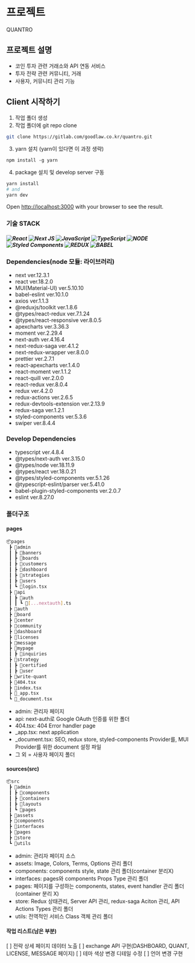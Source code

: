 # 프로젝트

QUANTRO

## 프로젝트 설명

- 코인 투자 관련 거래소와 API 연동 서비스
- 투자 전략 관련 커뮤니티, 거래
- 사용자, 커뮤니티 관리 기능

## Client 시작하기

1. 작업 폴더 생성
2. 작업 폴더에 git repo clone

```bash
git clone https://gitlab.com/goodlaw.co.kr/quantro.git
```

3. yarn 설치 (yarn이 있다면 이 과정 생략)

```
npm install -g yarn
```

4. package 설치 및 develop server 구동

```bash
yarn install
# and
yarn dev
```

Open [http://localhost:3000](http://localhost:3000) with your browser to see the result.

### 기술 STACK

##### ![React](https://img.shields.io/badge/React-20232A?style=for-the-badge&logo=react&logoColor=61DAFB) ![Next JS](https://img.shields.io/badge/Next-black?style=for-the-badge&logo=next.js&logoColor=white) ![JavaScript](https://img.shields.io/badge/javascript-%23323330.svg?style=for-the-badge&logo=javascript&logoColor=%23F7DF1E) ![TypeScript](https://img.shields.io/badge/typescript-%23007ACC.svg?style=for-the-badge&logo=typescript&logoColor=white) ![NODE](https://img.shields.io/badge/Node.js-43853D?style=for-the-badge&logo=node.js&logoColor=white) ![Styled Components](https://img.shields.io/badge/styled--components-DB7093?style=for-the-badge&logo=styled-components&logoColor=white) ![REDUX](https://img.shields.io/badge/Redux-593D88?style=for-the-badge&logo=redux&logoColor=white) ![BABEL](https://img.shields.io/badge/Babel-F9DC3E?style=for-the-badge&logo=babel&logoColor=white)

### Dependencies(node 모듈: 라이브러리)

- next ver.12.3.1
- react ver.18.2.0
- MUI(Material-UI) ver.5.10.10
- babel-eslint ver.10.1.0
- axios ver.1.1.3
- @reduxjs/toolkit ver.1.8.6
- @types/react-redux ver.7.1.24
- @types/react-responsive ver.8.0.5
- apexcharts ver.3.36.3
- moment ver.2.29.4
- next-auth ver.4.16.4
- next-redux-saga ver.4.1.2
- next-redux-wrapper ver.8.0.0
- prettier ver.2.7.1
- react-apexcharts ver.1.4.0
- react-moment ver.1.1.2
- react-quill ver.2.0.0
- react-redux ver.8.0.4
- redux ver.4.2.0
- redux-actions ver.2.6.5
- redux-devtools-extension ver.2.13.9
- redux-saga ver.1.2.1
- styled-components ver.5.3.6
- swiper ver.8.4.4

### Develop Dependencies

- typescript ver.4.8.4
- @types/next-auth ver.3.15.0
- @types/node ver.18.11.9
- @types/react ver.18.0.21
- @types/styled-components ver.5.1.26
- @typescript-eslint/parser ver.5.41.0
- babel-plugin-styled-components ver.2.0.7
- eslint ver.8.27.0

### 폴더구조

#### pages

```bash
📦pages
 ┣ 📂admin
 ┃ ┣ 📂banners
 ┃ ┣ 📂boards
 ┃ ┣ 📂customers
 ┃ ┣ 📂dashboard
 ┃ ┣ 📂strategies
 ┃ ┣ 📂users
 ┃ ┗ 📜login.tsx
 ┣ 📂api
 ┃ ┣ 📂auth
 ┃ ┃ ┗ 📜[...nextauth].ts
 ┣ 📂auth
 ┣ 📂board
 ┣ 📂center
 ┣ 📂community
 ┣ 📂dashboard
 ┣ 📂licenses
 ┣ 📂message
 ┣ 📂mypage
 ┃ ┣ 📂inquiries
 ┣ 📂strategy
 ┃ ┣ 📂certified
 ┃ ┣ 📂user
 ┣ 📂write-quant
 ┣ 📜404.tsx
 ┣ 📜index.tsx
 ┣ 📜_app.tsx
 ┗ 📜_document.tsx
```

- admin: 관리자 페이지
- api: next-auth로 Google OAuth 인증를 위한 폴더
- 404.tsx: 404 Error handler page
- \_app.tsx: next application
- \_document.tsx: SEO, redux store, styled-components Provider를, MUI Provider를 위한 document 설정 파일
- 그 외 = 사용자 페이지 폴더

#### sources(src)

```bash
📦src
 ┣ 📂admin
 ┃ ┣ 📂components
 ┃ ┣ 📂containers
 ┃ ┣ 📂layouts
 ┃ ┗ 📂pages
 ┣ 📂assets
 ┣ 📂components
 ┣ 📂interfaces
 ┣ 📂pages
 ┣ 📂store
 ┗ 📂utils
```

- admin: 관리자 페이지 소스
- assets: Image, Colors, Terms, Options 관리 폴더
- components: components style, state 관리 폴더(container 분리X)
- interfaces: pages와 components Props Type 관리 폴더
- pages: 페이지를 구성하는 components, states, event handler 관리 폴더(container 분리 X)
- store: Redux 상태관리, Server API 관리, redux-saga Aciton 관리, API Actions Types 관리 폴더
- utils: 전역적인 서비스 Class 객체 관리 폴더

#### 작업 리스트(남은 부분)

[ ] 전략 상세 페이지 데이터 노출
[ ] exchange API 구현(DASHBOARD, QUANT, LICENSE, MESSAGE 페이지)
[ ] 테마 색상 변경 디테일 수정
[ ] 언어 변경 구현
